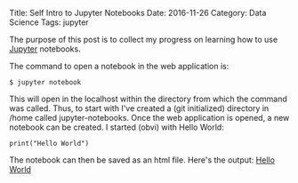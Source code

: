 Title: Self Intro to Jupyter Notebooks
Date: 2016-11-26
Category: Data Science
Tags: jupyter

The purpose of this post is to collect my progress on learning how to use [Jupyter](http://jupyter.org) notebooks. 

The command to open a notebook in the web application is:
```
$ jupyter notebook
```

This will open in the localhost within the directory from which the command was called. Thus, to start with I've created a (git initialized) directory in /home called jupyter-notebooks. Once the web application is opened, a new notebook can be created. I started (obvi) with Hello World:
```
print("Hello World")
```

The notebook can then be saved as an html file. Here's the output:
[Hello World]({filename}jupyter-notebooks/HelloWorld.md)

